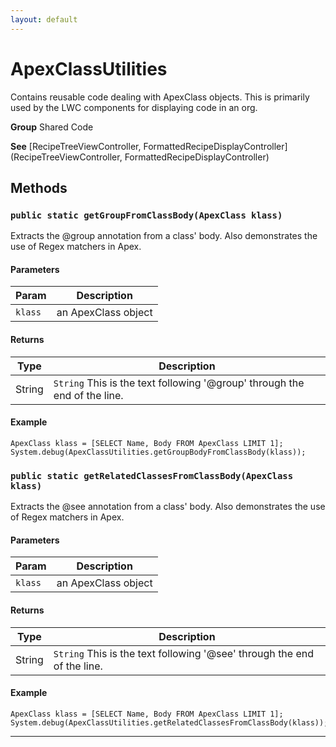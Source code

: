 ```yaml
---
layout: default
---
```

# ApexClassUtilities

Contains reusable code dealing with ApexClass objects.
This is primarily used by the LWC components for displaying code
in an org.


**Group** Shared Code


**See** [RecipeTreeViewController, FormattedRecipeDisplayController](RecipeTreeViewController, FormattedRecipeDisplayController)

## Methods
### `public static getGroupFromClassBody(ApexClass klass)`

Extracts the &commat;group annotation from a class' body. Also demonstrates the use of Regex matchers in Apex.

#### Parameters

|Param|Description|
|---|---|
|`klass`|an ApexClass object|

#### Returns

|Type|Description|
|---|---|
|String|`String` This is the text following '&commat;group' through the end of the line.|

#### Example
```apex
ApexClass klass = [SELECT Name, Body FROM ApexClass LIMIT 1];
System.debug(ApexClassUtilities.getGroupBodyFromClassBody(klass));
```


### `public static getRelatedClassesFromClassBody(ApexClass klass)`

Extracts the &commat;see annotation from a class' body. Also demonstrates the use of Regex matchers in Apex.

#### Parameters

|Param|Description|
|---|---|
|`klass`|an ApexClass object|

#### Returns

|Type|Description|
|---|---|
|String|`String` This is the text following '&commat;see' through the end of the line.|

#### Example
```apex
ApexClass klass = [SELECT Name, Body FROM ApexClass LIMIT 1];
System.debug(ApexClassUtilities.getRelatedClassesFromClassBody(klass));
```


---
